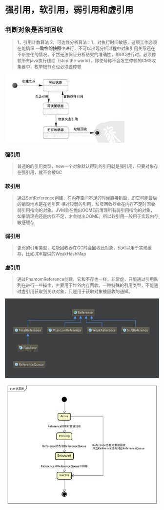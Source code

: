 # 强引用，软引用，弱引用和虚引用

## 判断对象是否可回收
>1，引用计数算法
>2，可达性分析算法：1，对执行时间敏感，这项工作必须在能确保 **一致性的快照**中进行，不可以出现分析过程中对象引用关系还在不断变化的情况，不然无法保证分析结果的准确性，即GC进行时，必须停顿所有java执行线程（stop the world），即使号称不会发生停顿的CMS收集器中，枚举根节点也必须要停顿

![Alt text](./res/object-Accessibility.PNG "对象可达性")

### 强引用 
>普通的的引用类型，new一个对象默认得到的引用就是强引用，只要对象存在强引用，就不会被GC

### 软引用
>通过SoftReference创建，在内存空间不足的时候直接销毁，即它可能最后的销毁地点是在老年区
>相对较弱的引用，垃圾回收器会在内存不足时回收弱引用指向的对象。JVM会在抛出OOME前清理所有弱引用指向的对象，如果清理完还是内存不足，才会抛出OOME。所以软引用一般用于实现内存敏感缓存   

### 弱引用
>更弱的引用类型，垃圾回收器在GC时会回收此对象，也可以用于实现缓存，比如JDK提供的WeakHashMap 

### 虚引用
>通过PhantomReference创建，它和不存也一样，非常虚，只能通过引用队列在进行一些操作，主要用于堆外内存回收。一种特殊的引用类型，不能通过虚引用获取到关联对象，只是用于获取对象被回收的通知。

![Alt text](./res/reference.png "reference依赖关系")


![Alt text](./res/reference-intern-stat.png "reference内部状态")